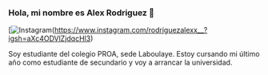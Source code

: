 ### Hola,  mi nombre es Alex Rodriguez 👋

[![Instagram](https://img.shields.io/badge/Instagram-E4405F?style=for-the-badge&logo=instagram&logoColor=white)(https://www.instagram.com/rodriguezalexx__?igsh=aXc4ODVlZjdqcHl3)

Soy estudiante del colegio PROA, sede Laboulaye.
Estoy cursando mi último año como estudiante de secundario y voy a arrancar la universidad.

